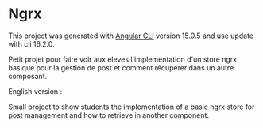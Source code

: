 # Ngrx

This project was generated with [Angular CLI](https://github.com/angular/angular-cli) version 15.0.5 and use update with cli 16.2.0.

Petit projet pour faire voir aux eleves l'implementation d'un store ngrx basique pour la gestion de post et comment récuperer dans un autre composant.

English version : 

Small project to show students the implementation of a basic ngrx store for post management and how to retrieve in another component.

